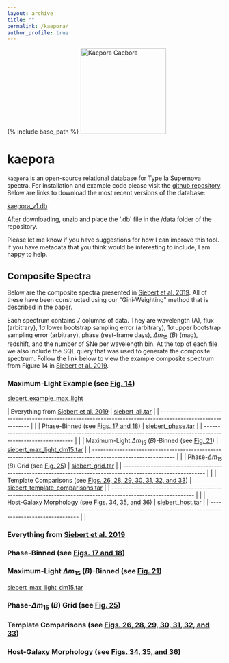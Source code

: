 ```yaml
---
layout: archive
title: ""
permalink: /kaepora/
author_profile: true
---
```


{% include base_path %}
<img src="http://msiebert1.github.io/images/Kaepora_Gaebora_Icon.png" alt="Kaepora Gaebora" align="bottom" width="200"/>

kaepora
=======

``kaepora`` is an open-source relational database for Type Ia Supernova spectra. For installation and example code please visit the [github repository](https://github.com/msiebert1/kaepora). Below are links to download the most recent versions of the database:

[kaepora_v1.db]()

After downloading, unzip and place the '.db' file in the /data folder of the repository. 

Please let me know if you have suggestions for how I can improve this tool. If you have metadata that you think would be interesting to include, I am happy to help. 

## Composite Spectra

Below are the composite spectra presented in [Siebert et al. 2019](https://msiebert1.github.io/publication/2019-XX-XX-Siebert_2019_MNRAS). All of these have been constructed using our "Gini-Weighting" method that is described in the paper. 

Each spectrum contains 7 columns of data. They are wavelength (A), flux (arbitrary), $1\sigma$ lower bootstrap sampling error (arbitrary), $1\sigma$ upper bootstrap sampling error (arbitrary), phase (rest-frame days), $\Delta m_{15}$ $(B)$ (mag), redshift, and the number of SNe per wavelength bin. At the top of each file we also include the SQL query that was used to generate the composite spectrum. Follow the link below to view the example composite spectrum from Figure 14 in [Siebert et al. 2019](https://msiebert1.github.io/publication/2019-XX-XX-Siebert_2019_MNRAS). 

### Maximum-Light Example (see [Fig. 14](https://msiebert1.github.io/files/maximum_light_all_dm15.pdf))

[siebert_example_max_light](http://msiebert1.github.io/files/siebert_example_max_light_N=102_Nspec=170_phase=p0.01_dm15=1.13_z=0.014.txt)


| Everything from [Siebert et al. 2019](https://msiebert1.github.io/publication/2019-XX-XX-Siebert_2019_MNRAS) | [siebert_all.tar]()                                                                       |
| ------------------------------------------------------------------------------------------------------------ |                                                                                           |
| Phase-Binned (see [Figs. 17 and 18]())                                                                       | [siebert_phase.tar]()                                                                     |
| ------------------------------------------------------------------------------------------------------------ |                                                                                           |
| Maximum-Light $\Delta m_{15}$ $(B)$-Binned (see [Fig. 21]())                                                 | [siebert_max_light_dm15.tar](http://msiebert1.github.io/files/siebert_max_light_dm15.tar) |
| ------------------------------------------------------------------------------------------------------------ |                                                                                           |
| Phase-$\Delta m_{15}$ $(B)$ Grid (see [Fig. 25]())                                                           | [siebert_grid.tar]()                                                                      |
| ------------------------------------------------------------------------------------------------------------ |                                                                                           |
| Template Comparisons (see [Figs. 26, 28, 29, 30, 31, 32, and 33]())                                          | [siebert_template_comparisons.tar]()                                                      |
| ------------------------------------------------------------------------------------------------------------ |                                                                                           |
| Host-Galaxy Morphology (see [Figs. 34, 35, and 36]())                                                        | [siebert_host.tar]()                                                                      |
| ------------------------------------------------------------------------------------------------------------ |                                                                                           |


### Everything from [Siebert et al. 2019](https://msiebert1.github.io/publication/2019-XX-XX-Siebert_2019_MNRAS)

### Phase-Binned (see [Figs. 17 and 18]())

### Maximum-Light $\Delta m_{15}$ $(B)$-Binned (see [Fig. 21]())

[siebert_max_light_dm15.tar](http://msiebert1.github.io/files/siebert_max_light_dm15.tar)

### Phase-$\Delta m_{15}$ $(B)$ Grid (see [Fig. 25]())

### Template Comparisons (see [Figs. 26, 28, 29, 30, 31, 32, and 33]())

### Host-Galaxy Morphology (see [Figs. 34, 35, and 36]())